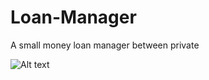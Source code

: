 # Loan-Manager
A small money loan manager between private

![Alt text](http://genysix.com/github/Loan-Manager.gif "Live demo")
